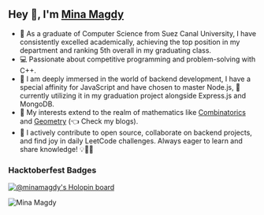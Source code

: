 ## Hey 👋, I'm <a href="/#">Mina Magdy</a>

- 👀 As a graduate of Computer Science from Suez Canal University, I have consistently excelled academically, achieving the top position in my department and ranking 5th overall in my graduating class.
- 💻 Passionate about competitive programming and problem-solving with C++.
- 🌱 I am deeply immersed in the world of backend development, I have a special affinity for JavaScript and have chosen to master Node.js, 🚀 currently utilizing it in my graduation project alongside Express.js and MongoDB. 
- 🧮 My interests extend to the realm of mathematics like [Combinatorics](https://github.com/MiinaMagdy/Combinatorics) and [Geometry](https://github.com/MiinaMagdy/Geometry) (👈️ Check my blogs).
- 💞️ I actively contribute to open source, collaborate on backend projects, and find joy in daily LeetCode challenges. Always eager to learn and share knowledge! 💡👩‍💻

### Hacktoberfest Badges

[![@minamagdy's Holopin board](https://holopin.io/api/user/board?user=minamagdy)](https://holopin.io/@minamagdy)


<img src="https://komarev.com/ghpvc/?username=MiinaMagdy&color=blueviolet&style=plastic" alt="Mina Magdy" />

<!---
MiinaMagdy/MiinaMagdy is a ✨ special ✨ repository because its `README.md` (this file) appears on your GitHub profile.
You can click the Preview link to take a look at your changes.
--->

